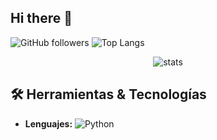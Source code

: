 ## Hi there 👋
![GitHub followers](https://img.shields.io/github/followers/Juanja1306?label=Follow&style=social)
![Top Langs](https://img.shields.io/github/languages/top/Juanja1306/Deteccion-Ceramicas)

<p align="center">
  <img src="https://github-readme-stats.vercel.app/api?username=Juanja1306&show_icons=true&theme=tokyonight" alt="stats"/>
</p>


## 🛠️ Herramientas & Tecnologías
- **Lenguajes:** ![Python](https://img.shields.io/badge/-Python-000?style=flat-square&logo=python)

<!--
**Juanja1306/Juanja1306** is a ✨ _special_ ✨ repository because its `README.md` (this file) appears on your GitHub profile.

Here are some ideas to get you started:

- 🔭 I’m currently working on ...
- 🌱 I’m currently learning ...
- 👯 I’m looking to collaborate on ...
- 🤔 I’m looking for help with ...
- 💬 Ask me about ...
- 📫 How to reach me: ...
- 😄 Pronouns: ...
- ⚡ Fun fact: ...
-->
